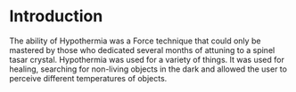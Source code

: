 # Introduction

The ability of Hypothermia was a Force technique that could only be mastered by those who dedicated several months of attuning to a spinel tasar crystal.
Hypothermia was used for a variety of things.
It was used for healing, searching for non-living objects in the dark and allowed the user to perceive different temperatures of objects.
